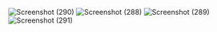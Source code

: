 ![Screenshot (290)](https://github.com/yunitanf/Pemweb2-Tugas7/assets/145980718/2df3f854-c98a-4460-9c8c-37276d6abd19)
![Screenshot (288)](https://github.com/yunitanf/Pemweb2-Tugas7/assets/145980718/c0eb4bf6-c5c3-4944-b620-9ef8a6696b3e)
![Screenshot (289)](https://github.com/yunitanf/Pemweb2-Tugas7/assets/145980718/8dea9e3a-fe6d-40d2-9f5c-c6c6cc222739)
![Screenshot (291)](https://github.com/yunitanf/Pemweb2-Tugas7/assets/145980718/f83f9d54-9f9b-407e-990d-6a43e9f53c87)



